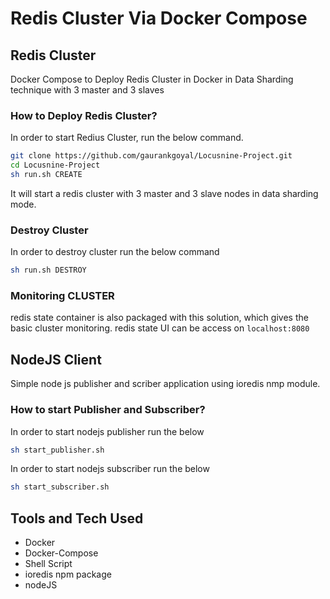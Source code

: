 # Redis Cluster Via Docker Compose


## Redis Cluster

Docker Compose to Deploy Redis Cluster in Docker in Data Sharding technique with 3 master and 3 slaves

### How to Deploy Redis Cluster?
In order to start Redius Cluster, run the below command.

```bash
git clone https://github.com/gaurankgoyal/Locusnine-Project.git
cd Locusnine-Project
sh run.sh CREATE
```

It will start a redis cluster with 3 master and 3 slave nodes in data sharding mode.


### Destroy Cluster
In order to destroy cluster run the below command

```bash
sh run.sh DESTROY
```


### Monitoring CLUSTER

redis state container is also packaged with this solution, which gives the basic
cluster monitoring. redis state UI can be access on ```localhost:8080```

## NodeJS Client

Simple node js publisher and scriber application using ioredis nmp module.

### How to start Publisher and Subscriber?

In order to start nodejs publisher run the below

```bash
sh start_publisher.sh
```

In order to start nodejs subscriber run the below

```bash
sh start_subscriber.sh
```


## Tools and Tech Used

* Docker
* Docker-Compose
* Shell Script
* ioredis npm package
* nodeJS
